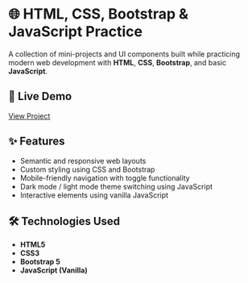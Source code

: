 # 🌐 HTML, CSS, Bootstrap & JavaScript Practice

A collection of mini-projects and UI components built while practicing modern web development with **HTML**, **CSS**, **Bootstrap**, and basic **JavaScript**.

## 🔗 Live Demo

[View Project](https://mdfahim85.github.io/HTML-CSS-Bootstrap-Practice/)

## ✨ Features

- Semantic and responsive web layouts
- Custom styling using CSS and Bootstrap
- Mobile-friendly navigation with toggle functionality
- Dark mode / light mode theme switching using JavaScript
- Interactive elements using vanilla JavaScript

## 🛠️ Technologies Used

- **HTML5**
- **CSS3**
- **Bootstrap 5**
- **JavaScript (Vanilla)**
